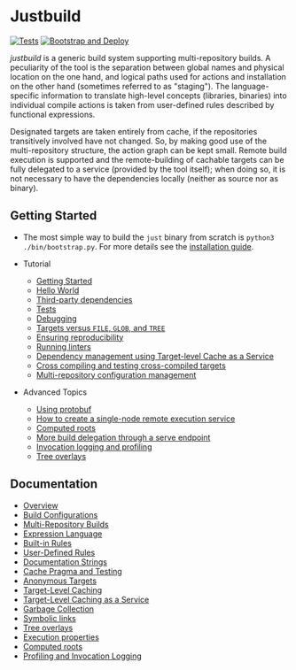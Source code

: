 # Justbuild
[![Tests](../../actions/workflows/tests.yml/badge.svg)](https://github.com/oreiche/justbuild/actions/workflows/tests.yml)
[![Bootstrap and Deploy](../../actions/workflows/deploy.yml/badge.svg)](../../releases)

*justbuild* is a generic build system supporting multi-repository
builds. A peculiarity of the tool is the separation between global
names and physical location on the one hand, and logical paths
used for actions and installation on the other hand (sometimes referred to as
"staging"). The language-specific information to translate high-level
concepts (libraries, binaries) into individual compile actions is
taken from user-defined rules described by functional expressions.

Designated targets are taken entirely from cache, if the repositories
transitively involved have not changed. So, by making good use of
the multi-repository structure, the action graph can be kept small.
Remote build execution is supported and the remote-building of
cachable targets can be fully delegated to a service (provided by
the tool itself); when doing so, it is not necessary to have the
dependencies locally (neither as source nor as binary).

## Getting Started

* The most simple way to build the `just` binary from scratch
  is `python3 ./bin/bootstrap.py`. For more details see the
  [installation guide](INSTALL.md).

* Tutorial
  - [Getting Started](doc/tutorial/getting-started.md)
  - [Hello World](doc/tutorial/hello-world.md)
  - [Third-party dependencies](doc/tutorial/third-party-software.md)
  - [Tests](doc/tutorial/tests.md)
  - [Debugging](doc/tutorial/debugging.md)
  - [Targets versus `FILE`, `GLOB`, and `TREE`](doc/tutorial/target-file-glob-tree.md)
  - [Ensuring reproducibility](doc/tutorial/rebuild.md)
  - [Running linters](doc/tutorial/lint.md)
  - [Dependency management using Target-level Cache as a Service](doc/tutorial/just-serve.md)
  - [Cross compiling and testing cross-compiled targets](doc/tutorial/cross-compiling.md)
  - [Multi-repository configuration management](doc/tutorial/just-lock.md)

* Advanced Topics
  - [Using protobuf](doc/tutorial/proto.md)
  - [How to create a single-node remote execution service](doc/tutorial/just-execute.org)
  - [Computed roots](doc/tutorial/computed.md)
  - [More build delegation through a serve endpoint](doc/tutorial/build-delegation.md)
  - [Invocation logging and profiling](doc/tutorial/invocation-logging.md)
  - [Tree overlays](doc/tutorial/tree-overlay.md)

## Documentation

- [Overview](doc/concepts/overview.md)
- [Build Configurations](doc/concepts/configuration.md)
- [Multi-Repository Builds](doc/concepts/multi-repo.md)
- [Expression Language](doc/concepts/expressions.md)
- [Built-in Rules](doc/concepts/built-in-rules.md)
- [User-Defined Rules](doc/concepts/rules.md)
- [Documentation Strings](doc/concepts/doc-strings.md)
- [Cache Pragma and Testing](doc/concepts/cache-pragma.md)
- [Anonymous Targets](doc/concepts/anonymous-targets.md)
- [Target-Level Caching](doc/concepts/target-cache.md)
- [Target-Level Caching as a Service](doc/concepts/service-target-cache.md)
- [Garbage Collection](doc/concepts/garbage.md)
- [Symbolic links](doc/concepts/symlinks.md)
- [Tree overlays](doc/concepts/tree-overlay.md)
- [Execution properties](doc/concepts/execution-properties.md)
- [Computed roots](doc/concepts/computed-roots.md)
- [Profiling and Invocation Logging](doc/concepts/profiling.md)
